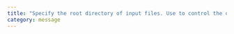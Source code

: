 ```yaml
---
title: "Specify the root directory of input files. Use to control the output directory structure with --outDir."
category: message
---
```

